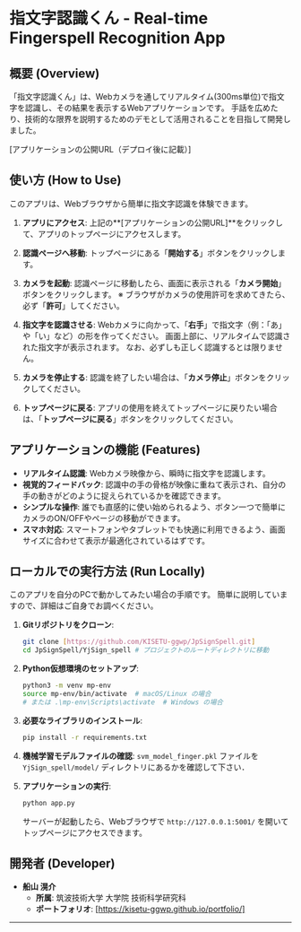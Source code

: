 # 指文字認識くん - Real-time Fingerspell Recognition App

## 概要 (Overview)

「指文字認識くん」は、Webカメラを通してリアルタイム(300ms単位)で指文字を認識し、その結果を表示するWebアプリケーションです。
手話を広めたり、技術的な限界を説明するためのデモとして活用されることを目指して開発しました。

[アプリケーションの公開URL（デプロイ後に記載）]

## 使い方 (How to Use)

このアプリは、Webブラウザから簡単に指文字認識を体験できます。

1.  **アプリにアクセス**:
    上記の**[アプリケーションの公開URL]**をクリックして、アプリのトップページにアクセスします。

2.  **認識ページへ移動**:
    トップページにある「**開始する**」ボタンをクリックします。

3.  **カメラを起動**:
    認識ページに移動したら、画面に表示される「**カメラ開始**」ボタンをクリックします。
    ※ ブラウザがカメラの使用許可を求めてきたら、必ず「**許可**」してください。

4.  **指文字を認識させる**:
    Webカメラに向かって、「**右手**」で指文字（例：「あ」や「い」など）の形を作ってください。
    画面上部に、リアルタイムで認識された指文字が表示されます。
    なお、必ずしも正しく認識するとは限りません。

5.  **カメラを停止する**:
    認識を終了したい場合は、「**カメラ停止**」ボタンをクリックしてください。

6.  **トップページに戻る**:
    アプリの使用を終えてトップページに戻りたい場合は、「**トップページに戻る**」ボタンをクリックしてください。

## アプリケーションの機能 (Features)

* **リアルタイム認識**: Webカメラ映像から、瞬時に指文字を認識します。
* **視覚的フィードバック**: 認識中の手の骨格が映像に重ねて表示され、自分の手の動きがどのように捉えられているかを確認できます。
* **シンプルな操作**: 誰でも直感的に使い始められるよう、ボタン一つで簡単にカメラのON/OFFやページの移動ができます。
* **スマホ対応**: スマートフォンやタブレットでも快適に利用できるよう、画面サイズに合わせて表示が最適化されているはずです。

## ローカルでの実行方法 (Run Locally)

このアプリを自分のPCで動かしてみたい場合の手順です。
簡単に説明していますので、詳細はご自身でお調べください。

1.  **Gitリポジトリをクローン**:
    ```bash
    git clone [https://github.com/KISETU-ggwp/JpSignSpell.git]
    cd JpSignSpell/YjSign_spell # プロジェクトのルートディレクトリに移動
    ```

2.  **Python仮想環境のセットアップ**:
    ```bash
    python3 -m venv mp-env
    source mp-env/bin/activate  # macOS/Linux の場合
    # または .\mp-env\Scripts\activate  # Windows の場合
    ```

3.  **必要なライブラリのインストール**:
    ```bash
    pip install -r requirements.txt
    ```

4.  **機械学習モデルファイルの確認**:
    `svm_model_finger.pkl` ファイルを `YjSign_spell/model/` ディレクトリにあるかを確認して下さい．

5.  **アプリケーションの実行**:
    ```bash
    python app.py
    ```
    サーバーが起動したら、Webブラウザで `http://127.0.0.1:5001/` を開いてトップページにアクセスできます。

## 開発者 (Developer)

* **船山 滉介**
    * **所属**: 筑波技術大学 大学院 技術科学研究科
    * **ポートフォリオ**: [https://kisetu-ggwp.github.io/portfolio/]

---